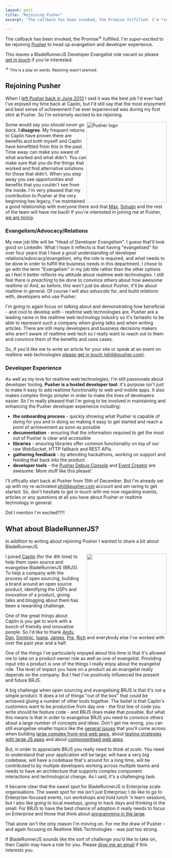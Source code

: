 ```yaml
---
layout: post
title: "Rejoining Pusher"
excerpt: "The callback has been invoked, the Promise fulfilled. I'm *super-excited* to be rejoining Pusher to head up evangelism and developer experience."

---
```


The callback has been invoked, the Promise<sup><small>&#9728;</small></sup> fulfilled. I'm *super-excited* to be rejoining [Pusher](http://pusher.com) to head up evangelism and developer experience.

This leaves a BladeRunnerJS Developer Evangelist role vacant so please [get in touch](mailto:phil@leggetter.co.uk) if you're interested.

<small><sup>&#9728;</sup> This is a play on words. Rejoining wasn't planned.</small>

## Rejoining Pusher

When I [left Pusher back in June 2013](https://www.leggetter.co.uk/2013/07/04/leaving-pusher-what-next.html) I said it was the best job I'd ever had. I've enjoyed my time back at Caplin, but I'd still say that the most enjoyment and best sense of achievement I've ever experienced was during my first stint at Pusher. So I'm extremely excited to be rejoining.

<a href="http://pusher.com"><img align="center" src="https://www.leggetter.co.uk/images/pusher.png" alt="Pusher logo" style="width: 250px; float: right;" /></a>

Some would say *you should never go back*. **I disagree**. My frequent returns to Caplin have proven there are benefits and both myself and Caplin have benefitted from this in the past. Time away can make you aware of what worked and what didn't. You can make sure that you do the things that worked and find alternative solutions for those that didn't. When you step away you see opportunities and benefits that you couldn't see from the inside. I'm very pleased that my contribution to Pusher at the very beginning has legacy, I've maintained a good relationship with everyone there and that [Max](https://twitter.com/maxthelion), [Sylvain](https://twitter.com/copypastaa) and the rest of the team will have me back! If you're interested in joining me at Pusher, [we are hiring](http://pusher.com/jobs#job-positions).

### Evangelism/Advocacy/Relations

My new job title will be "Head of Developer Evangelism". I guess that'll look good on LinkedIn. What I hope it reflects is that having "evangelised" for over four years that I have a good understanding of developer relations/advocacy/evangelism, why the role is required, and what needs to be done in order to fulfill the business needs in this department. I chose to go with the term "Evangelism" in my job title rather than the other options as I feel it better reflects my attitude about realtime web technologies. I still feel there is *preaching* to be done to convince others about how awesome realtime is! And, as before, this won't just be about Pusher, it'll be about realtime in general. Of course I will also *advocate* for, and build *relations* with, developers who use Pusher.

I'm going to again focus on talking about and demonstrating how beneficial - and cool to develop with - realtime web technologies are. Pusher are a leading name in the realtime web technology industry so it's fantastic to be able to represent such a company when giving talks and when writing articles. There are still many developers and business decisions makers who aren't aware of realtime web tech so I really want to reach out to them and convince them of the benefits and uses cases.

So, if you'd like me to write an article for your site or speak at an event on realtime web technologies [please get in touch (phil@pusher.com)](mailto:phil@pusher.com).

### Developer Experience

As well as my love for realtime web technologies, I'm still passionate about developer tooling. **Pusher is a hosted developer tool**: it's purpose isn't just to make it easy to add realtime functionality to web and mobile apps. It also makes complex things simpler in order to make the lives of developers easier. So I'm really pleased that I'm going to be involved in maintaining and enhancing the Pusher developer experience including:

* **the onboarding process** - quickly showing what Pusher is capable of doing for you and in doing so making it easy to get started and reach a point of achievement as soon as possible
* **documentation** - ensuring that the information required to get the most out of Pusher is clear and accessible
* **libraries** - ensuring libraries offer common functionality on top of our raw WebSocket, HTTP fallback and REST APIs.
* **gathering feedback** - by attending hackathons, working on support and feeding that back into the product
* **developer tools** - the [Pusher Debug Console](https://pusher.com/docs/debugging#pusher_debug_console) and [Event Creator](https://pusher.com/docs/debugging#event_creator) are awesome. More stuff like this please!

I'll offically start back at Pusher from 15th of December. But I'm already set up with my re-activiated [phil@pusher.com](mailto:phil@pusher.com) account and am raring to get started. So, don't hesitate to get in touch with me now regarding events, articles or any questions at all you have about Pusher or realtime technology in general.

Did I mention I'm excited?!?!

## What about BladeRunnerJS?

In addition to writing about rejoining Pusher I wanted to share a bit about BladeRunnerJS.

<a href="http://bladerunnerjs.org"><img align="center" src="https://www.leggetter.co.uk/wp-content/uploads/2013/07/bladerunner-js.png" style="width: 250px; float: right; padding-left: 20px;" /></a>

I joined [Caplin](http://www.caplin.com) (for the 4th time) to help them open source and evangelise BladeRunnerJS (BRJS). To help a company with the process of open sourcing, building a brand around an open source product, identifying the USPs and innovation of a product, giving talks and blogging about them has been a rewarding challenge.

One of the great things about Caplin is you get to work with a bunch of friendly and innovative people. So I'd like to thank [Andy](https://twitter.com/andyberry88), [Dan](https://github.com/thecapdan), [Dominic](https://github.com/dchambers), [Ioana](https://github.com/ioanalianabalas), [James](https://twitter.com/jshawturner), [Pre](https://github.com/sospirited), [Rich](https://twitter.com/fauna5) and everybody else I've worked with over the past year and a half.

One of the things I've particularly enjoyed about this time is that it's allowed me to take on a product owner role as well as one of evangelist. Providing input into a product is one of the things I really enjoy about the evangelist role. The level of impact you have on a product as an evangelist really depends on the company. But I feel I've positively influenced the present and future BRJS.

A big challenge when open sourcing and evangelising BRJS is that it's not a simple product. It does a lot of things "out of the box" that could be achieved gluing a number of other tools together. The belief is that Caplin's customers want to be productive from day one - the first line of code you write should be feature code - and BRJS does make that possible. But what this means is that in order to evangelise BRJS you need to convince others about a large number of concepts and ideas. Don't get me wrong, you can still evangelise smaller topics like the [general issues](http://bladerunnerjs.org/blog/large-scale-complex-javascript-apps/) that you'll come across when building [large complex front-end web apps](http://www.youtube.com/watch?v=0Y2xKMJtRCk), about [testing strategies with large JS apps](http://vimeo.com/70637558) and about [componentised web apps](https://www.leggetter.co.uk/2014/08/06/state-componentised-web.html).

But, in order to appreciate BRJS you really need to *think at scale*. You need to understand that your application will be large; will have a very big codebase, will have a codebase that's around for a long time, will be contributed to by multiple developers working across multiple teams and needs to have an architecture that supports complex component interactions and technological change. As I said, it's a challenging task.

It became clear that the *sweet spot* for BladeRunnerJS is Enterprise scale organisations. The sweet spot for me isn't just Enterprise; I do like to go to Enterprise-focused events, run workshops and hold lunch 'n learn sessions, but I also like going to local meetups, going to hack days and thinking in the small. For BRJS to have the best chance of adoption it really needs to focus on Enterprise and those that think about [programming in the large](http://en.wikipedia.org/wiki/Programming_in_the_large_and_programming_in_the_small).

That alone isn't the only reason I'm moving on. For me the draw of Pusher - and again focusing on Realtime Web Technologies - was just too strong.

If BladeRunnerJS sounds like the sort of challenge you'd like to take on, then Caplin may have a role for you. Please [drop me an email](mailto:phil@leggetter.co.uk) if this interests you.
